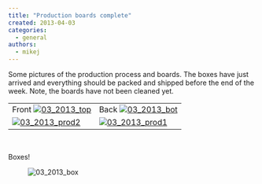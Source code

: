 ```yaml
---
title: "Production boards complete"
created: 2013-04-03
categories: 
  - general
authors: 
  - mikej
---
```


Some pictures of the production process and boards. The boxes have just arrived and everything should be packed and shipped before the end of the week. Note, the boards have not been cleaned yet.

<table border="0"><tbody><tr><td style="text-align: center;">Front <a href="http://fpgaarcade.com/wp4/wp-content/uploads/2015/06/03_2013_top.jpg"><img class=" size-full wp-image-551 aligncenter" src="@assets/images/post/03_2013_top.jpg" alt="03_2013_top"></a></td><td style="text-align: center;">Back <a href="http://fpgaarcade.com/wp4/wp-content/uploads/2015/06/03_2013_bot.jpg"><img class=" size-full wp-image-547 aligncenter" src="@assets/images/post/03_2013_bot.jpg" alt="03_2013_bot"></a></td></tr><tr><td><a href="http://fpgaarcade.com/wp4/wp-content/uploads/2015/06/03_2013_prod2.jpg"><img class="alignnone size-full wp-image-550" src="@assets/images/post/03_2013_prod2.jpg" alt="03_2013_prod2"></a></td><td><a href="http://fpgaarcade.com/wp4/wp-content/uploads/2015/06/03_2013_prod1.jpg"><img class="alignnone size-full wp-image-549" src="@assets/images/post/03_2013_prod1.jpg" alt="03_2013_prod1"></a></td></tr></tbody></table>

 

Boxes! 

<figure>

![03_2013_box](@assets/images/post/03_2013_box.jpg)

</figure>
